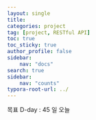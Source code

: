 ```yaml
---
layout: single
title: 
categories: project
tag: [project, RESTful API]
toc: true
toc_sticky: true
author_profile: false
sidebar:
    nav: "docs"
search: true
sidebar:
    nav: "counts"
typora-root-url: ../
---
```

목표 D-day : 45 일
오늘
